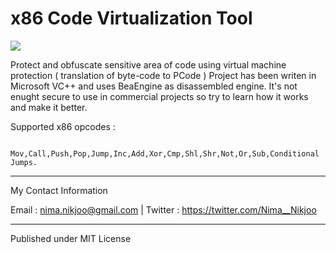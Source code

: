 # x86 Code Virtualization Tool

<a href="http://uupload.ir/" target="_blank"><img src="http://uupload.ir/files/o6bn_2020-09-03_012505.jpg" border="0" /></a>

Protect and obfuscate sensitive area of code using virtual machine protection ( translation of byte-code to PCode )
 Project has been writen in Microsoft VC++ and uses BeaEngine as disassembled engine. It's not enught secure to use in commercial projects so try to learn how it works and make it better.

Supported x86 opcodes :

		Mov,Call,Push,Pop,Jump,Inc,Add,Xor,Cmp,Shl,Shr,Not,Or,Sub,Conditional Jumps.


__________
My Contact Information	

Email : nima.nikjoo@gmail.com |
Twitter : https://twitter.com/Nima__Nikjoo  

___________________

Published under MIT License
